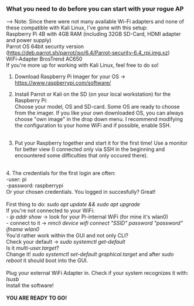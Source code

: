 <h3>What you need to do before you can start with your rogue AP </h3>

--> Note: Since there were not many available Wi-Fi adapters and none of these compatible with Kali Linux, I've gone with this setup: <br>
    Raspberry Pi 4B with 4GB RAM (including 32GB SD-Card, HDMI adapter and power supply) <br>
    Parrot OS 64bit security version (https://deb.parrot.sh/parrot/iso/6.4/Parrot-security-6.4_rpi.img.xz) <br>
    WiFi-Adapter BrosTrend AC650 <br>
If you're more up for working with Kali Linux, feel free to do so!
<br>
1. Download Raspberry Pi Imager for your OS -> https://www.raspberrypi.com/software/

2. Install Parrot or Kali on the SD (on your local workstation) for the Raspberry Pi: <br>
    Choose your model, OS and SD-card. Some OS are ready to choose from the imager. If you like your own downloaded OS, you can always choose "own image" in the drop down menu. I recommend modifying the configuration to your home WiFi and if possible, enable SSH.  <br> 
    <br>
3. Put your Raspberry together and start it for the first time! Use a monitor for better view (I connected only via SSH in the beginning and encountered some difficulties that only occured there). <br>
<br>
4. The credentials for the first login are often: <br>
    -user: pi <br>
    -password: raspberrypi<br>
    Or your chosen credentials. You logged in succesfully? Great!<br>
<br>
First thing to do: <i>sudo apt update && sudo apt upgrade</i><br>
If you're not connected to your WiFi:<br>
    - <i>ip addr show</i> -> look for your Pi-internal WiFi (for mine it's wlan0)<br>
    - connect to it -> <i>nmcli device wifi connect "SSID" password "password" ifname wlan0</i><br>
You'd rather work within the GUI and not only CLI? <br>
Check your default -> <i>sudo systemctl get-default</i><br>
Is it <i>multi-user.target</i>? <br>
Change it! <i>sudo systemctl set-default graphical.target</i> and after <i>sudo reboot</i> it should boot into the GUI.<br>
<br>
Plug your external WiFi Adapter in. Check if your system recognizes it with: <i>lsusb</i><br>
Install the software! <br>
<br>
<b>YOU ARE READY TO GO!</b>